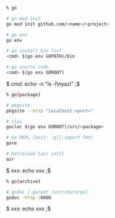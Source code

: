 ```sh
% go

# go mod init
go mod init github.com/<name>/<project>

# go env
go env

# go install bin list
<cmd> $(go env GOPATH)/bin

# go source code
<cmd> $(go env GOROOT)
```

$ cmd: echo -n "ls -l\nyazi"
;$

```sh
% go(package)

# pkgsite
pkgsite --http "localhost:<port>"

# cloc
gocloc $(go env GOROOT)/src/<package>

# Go REPL [exit: :q][:import fmt]
gore

# hotreload [air init]
air
```

$ xxx: echo xxx
;$

```sh
% go(archive)

# godoc [-goroot /usr/share/go]
godoc -http :8000
```

$ xxx: echo xxx
;$
